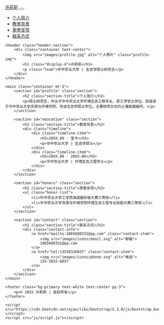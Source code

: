 <!DOCTYPE html>
<html lang="zh-CN">
<head>
    <meta charset="UTF-8">
    <meta name="viewport" content="width=device-width, initial-scale=1.0">
    <title>许莉莉 | 个人学术主页</title>
    <link href="https://cdn.bootcdn.net/ajax/libs/bootstrap/5.3.0/css/bootstrap.min.css" rel="stylesheet">
    <link rel="stylesheet" href="css/style.css">
</head>
<body>
    <nav class="navbar navbar-expand-lg navbar-dark bg-primary fixed-top">
        <div class="container">
            <a class="navbar-brand" href="#">许莉莉</a>
            <button class="navbar-toggler" type="button" data-bs-toggle="collapse" data-bs-target="#navbarNav">
                <span class="navbar-toggler-icon"></span>
            </button>
            <div class="collapse navbar-collapse" id="navbarNav">
                <ul class="navbar-nav ms-auto">
                    <li class="nav-item"><a class="nav-link" href="#profile">个人简介</a></li>
                    <li class="nav-item"><a class="nav-link" href="#education">教育背景</a></li>
                    <li class="nav-item"><a class="nav-link" href="#honors">荣誉奖项</a></li>
                    <li class="nav-item"><a class="nav-link" href="#contact">联系方式</a></li>
                </ul>
            </div>
        </div>
    </nav>

    <header class="header-section">
        <div class="container text-center">
            <img src="images/profile.jpg" alt="个人照片" class="profile-img">
            <h1 class="display-4">许莉莉</h1>
            <p class="lead">华中农业大学 | 生态学硕士研究生</p>
        </div>
    </header>

    <main class="container mt-5">
        <section id="profile" class="section">
            <h2 class="section-title">个人简介</h2>
            <p>硕士研究生，毕业于华中农业大学环境生态工程专业，获工学学士学位。现就读于华中农业大学资源与环境学院，攻读生态学硕士学位，主要研究方向为土壤氮磷循环。</p>
        </section>

        <section id="education" class="section">
            <h2 class="section-title">教育背景</h2>
            <div class="timeline">
                <div class="timeline-item">
                    <h5>20XX.09 - 至今</h5>
                    <p>华中农业大学 | 生态学硕士</p>
                </div>
                <div class="timeline-item">
                    <h5>20XX.09 - 20XX.06</h5>
                    <p>华中农业大学 | 环境生态工程学士</p>
                </div>
            </div>
        </section>

        <section id="honors" class="section">
            <h2 class="section-title">荣誉奖项</h2>
            <ul class="honor-list">
                <li>华中农业大学工学院减速器拆装大赛三等奖</li>
                <li>华中农业大学资源与环境学院环境生态工程专业技能大赛三等奖</li>
            </ul>
        </section>

        <section id="contact" class="section">
            <h2 class="section-title">联系方式</h2>
            <div class="contact-info">
                <a href="mailto:1065688331@qq.com" class="contact-item">
                    <img src="images/icons/email.svg" alt="邮箱">
                    1065688331@qq.com
                </a>
                <a href="tel:13558326037" class="contact-item">
                    <img src="images/icons/phone.svg" alt="电话">
                    135-5832-6037
                </a>
            </div>
        </section>
    </main>

    <footer class="bg-primary text-white text-center py-3">
        <p>© 2025 许莉莉 | 版权所有</p>
    </footer>

    <script src="https://cdn.bootcdn.net/ajax/libs/bootstrap/5.3.0/js/bootstrap.bundle.min.js"></script>
    <script src="js/script.js"></script>
</body>
</html>
